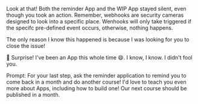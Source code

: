 Look at that! Both the reminder App and the WIP App stayed silent, even though you took an action. Remember, webhooks are security cameras designed to look into a specific place. Wenhooks will only take triggered if the specifc pre-defined event occurs, otherwise, nothing happens. 

The only reason I know this happened is because I was looking for you to close the issue!

:tada: Surprise! I've been an App this whole time :smile:. I know, I know. I didn't fool you. 

Prompt: For your last step, ask the reminder application to remind you to come back in a month and do another course! I'd love to teach you even more about Apps, including how to build one! Our next course should be published in a month.  
